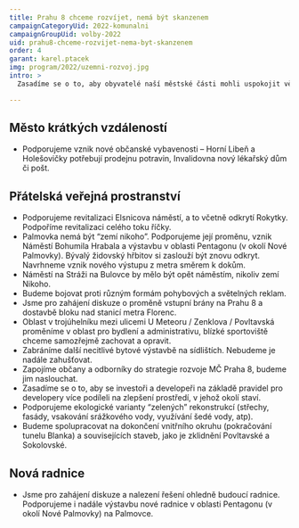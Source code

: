 ```yaml
---
title: Prahu 8 chceme rozvíjet, nemá být skanzenem
campaignCategoryUid: 2022-komunalni
campaignGroupUid: volby-2022
uid: prahu8-chceme-rozvijet-nema-byt-skanzenem
order: 4
garant: karel.ptacek
img: program/2022/uzemni-rozvoj.jpg
intro: >
  Zasadíme se o to, aby obyvatelé naší městské části mohli uspokojit většinu svých potřeb v docházkové vzdálenosti od místa bydliště. Každá čtvrť by totiž měla nabídnout svým obyvatelům kvalitní občanskou vybavenost. Mezi ní patří školy, zdravotnická zařízení, obchody, služby, pracovní příležitosti, dostupná veřejná hromadná doprava, volnočasové aktivity a dostatek zeleně. Sídliště nemají být pouhé noclehárny.

---
```


## Město krátkých vzdáleností
- Podporujeme vznik nové občanské vybavenosti – Horní Libeň a Holešovičky potřebují prodejnu potravin, Invalidovna nový lékařský dům či pošt.

## Přátelská veřejná prostranství
- Podporujeme revitalizaci Elsnicova náměstí, a to včetně odkrytí Rokytky. Podpoříme revitalizaci celého toku říčky.
- Palmovka nemá být “zemí nikoho”. Podporujeme její proměnu, vznik Náměstí Bohumila Hrabala a výstavbu v oblasti Pentagonu (v okolí Nové Palmovky). Bývalý židovský hřbitov si zaslouží být znovu odkryt. Navrhneme vznik nového výstupu z metra směrem k dokům.
- Náměstí na Stráži na Bulovce by mělo být opět náměstím, nikoliv zemí Nikoho.
- Budeme bojovat proti různým formám pohybových a světelných reklam.
- Jsme pro zahájení diskuze o proměně vstupní brány na Prahu 8 a dostavbě bloku nad stanicí metra Florenc.
- Oblast v trojúhelníku mezi ulicemi U Meteoru / Zenklova / Povltavská proměníme v oblast pro bydlení a administrativu, blízké sportoviště chceme samozřejmě zachovat a opravit. 
- Zabráníme další necitlivé bytové výstavbě na sídlištích. Nebudeme je nadále zahušťovat.
- Zapojíme občany a odborníky do strategie rozvoje MČ Praha 8, budeme jim naslouchat.
- Zasadíme se o to, aby se investoři a developeři na základě pravidel pro developery více podíleli na zlepšení prostředí, v jehož okolí staví.
- Podporujeme ekologické varianty “zelených” rekonstrukcí (střechy, fasády, vsakování srážkového vody, využívání šedé vody, atp).
- Budeme spolupracovat na dokončení vnitřního okruhu (pokračování tunelu Blanka) a souvisejících staveb, jako je zklidnění Povltavské a Sokolovské.

## Nová radnice
- Jsme pro zahájení diskuze a nalezení řešení ohledně budoucí radnice. Podporujeme i nadále výstavbu nové radnice v oblasti Pentagonu (v okolí Nové Palmovky) na Palmovce.
